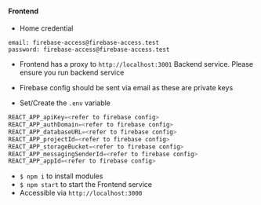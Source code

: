 #### Frontend

- Home credential
```
email: firebase-access@firebase-access.test
password: firebase-access@firebase-access.test
```
- Frontend has a proxy to `http://localhost:3001` Backend service. Please ensure you run backend service

- Firebase config should be sent via email as these are private keys
- Set/Create the `.env` variable 

```javascript
REACT_APP_apiKey=<refer to firebase config>
REACT_APP_authDomain=<refer to firebase config>
REACT_APP_databaseURL=<refer to firebase config>
REACT_APP_projectId=<refer to firebase config>
REACT_APP_storageBucket=<refer to firebase config>
REACT_APP_messagingSenderId=<refer to firebase config>
REACT_APP_appId=<refer to firebase config>
```
- `$ npm i` to install modules
- `$ npm start` to start the Frontend service
- Accessible via `http://localhost:3000`